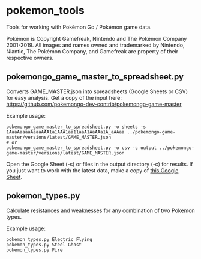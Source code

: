 # pokemon_tools

Tools for working with Pokémon Go / Pokémon game data.

Pokémon is Copyright Gamefreak, Nintendo and The Pokémon Company 2001-2019. All images and names owned and trademarked by Nintendo, Niantic, The Pokémon Company, and Gamefreak are property of their respective owners.

## pokemongo_game_master_to_spreadsheet.py

Converts GAME_MASTER.json into spreadsheets (Google Sheets or CSV) for easy analysis. Get a copy of the input here:
https://github.com/pokemongo-dev-contrib/pokemongo-game-master

Example usage:
```
pokemongo_game_master_to_spreadsheet.py -o sheets -s 1AaaAaaaaAaaaAAA1a1AAA1aa11aaA1AaAAa1A_aAAaa ../pokemongo-game-master/versions/latest/GAME_MASTER.json
# or
pokemongo_game_master_to_spreadsheet.py -o csv -c output ../pokemongo-game-master/versions/latest/GAME_MASTER.json
```

Open the Google Sheet (-s) or files in the output directory (-c) for results.  If you just want to work with the latest data, make a copy of [this Google
Sheet](https://docs.google.com/spreadsheets/d/1HyxMawsvHyxcKVL9a9GKH2as15qdI9HhSCr0Q_hWYnc/edit).

## pokemon_types.py

Calculate resistances and weaknesses for any combination of two Pokemon types.

Example usage:
```
pokemon_types.py Electric Flying
pokemon_types.py Steel Ghost
pokemon_types.py Fire
```
